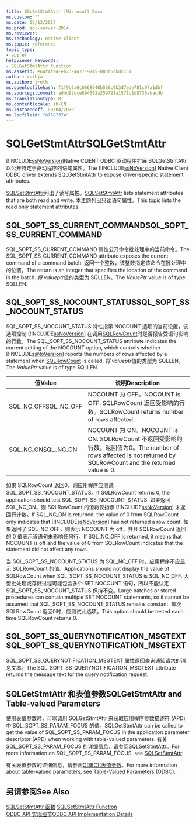```yaml
---
title: SQLGetStmtAttr |Microsoft Docs
ms.custom: ''
ms.date: 06/13/2017
ms.prod: sql-server-2014
ms.reviewer: ''
ms.technology: native-client
ms.topic: reference
topic_type:
- apiref
helpviewer_keywords:
- SQLGetStmtAttr function
ms.assetid: e64f4f94-eb73-4477-9745-080b6cbdc751
author: rothja
ms.author: jroth
ms.openlocfilehash: f1f9b6a0c0668540b566c9b3d7ede781c97a1dbf
ms.sourcegitcommit: ad4d92dce894592a259721a1571b1d8736abacdb
ms.translationtype: MT
ms.contentlocale: zh-CN
ms.lasthandoff: 08/04/2020
ms.locfileid: "87587374"
---
```

# <a name="sqlgetstmtattr"></a><span data-ttu-id="08ea7-102">SQLGetStmtAttr</span><span class="sxs-lookup"><span data-stu-id="08ea7-102">SQLGetStmtAttr</span></span>
  <span data-ttu-id="08ea7-103">[!INCLUDE[ssNoVersion](../../includes/ssnoversion-md.md)]Native CLIENT ODBC 驱动程序扩展 SQLGetStmtAttr 以公开特定于驱动程序的语句属性。</span><span class="sxs-lookup"><span data-stu-id="08ea7-103">The [!INCLUDE[ssNoVersion](../../includes/ssnoversion-md.md)] Native Client ODBC driver extends SQLGetStmtAttr to expose driver-specific statement attributes.</span></span>  
  
 <span data-ttu-id="08ea7-104">[SQLSetStmtAttr](sqlsetstmtattr.md)列出了读写属性。</span><span class="sxs-lookup"><span data-stu-id="08ea7-104">[SQLSetStmtAttr](sqlsetstmtattr.md) lists statement attributes that are both read and write.</span></span> <span data-ttu-id="08ea7-105">本主题列出只读语句属性。</span><span class="sxs-lookup"><span data-stu-id="08ea7-105">This topic lists the read only statement attributes.</span></span>  
  
## <a name="sql_sopt_ss_current_command"></a><span data-ttu-id="08ea7-106">SQL_SOPT_SS_CURRENT_COMMAND</span><span class="sxs-lookup"><span data-stu-id="08ea7-106">SQL_SOPT_SS_CURRENT_COMMAND</span></span>  
 <span data-ttu-id="08ea7-107">SQL_SOPT_SS_CURRENT_COMMAND 属性公开命令批处理中的当前命令。</span><span class="sxs-lookup"><span data-stu-id="08ea7-107">The SQL_SOPT_SS_CURRENT_COMMAND attribute exposes the current command of a command batch.</span></span> <span data-ttu-id="08ea7-108">返回一个整数，该整数指定该命令在批处理中的位置。</span><span class="sxs-lookup"><span data-stu-id="08ea7-108">The return is an integer that specifies the location of the command in the batch.</span></span> <span data-ttu-id="08ea7-109">*将 valueptr*值的类型为 SQLLEN。</span><span class="sxs-lookup"><span data-stu-id="08ea7-109">The *ValuePtr* value is of type SQLLEN.</span></span>  
  
## <a name="sql_sopt_ss_nocount_status"></a><span data-ttu-id="08ea7-110">SQL_SOPT_SS_NOCOUNT_STATUS</span><span class="sxs-lookup"><span data-stu-id="08ea7-110">SQL_SOPT_SS_NOCOUNT_STATUS</span></span>  
 <span data-ttu-id="08ea7-111">SQL_SOPT_SS_NOCOUNT_STATUS 特性指示 NOCOUNT 选项的当前设置，该选项控制 [!INCLUDE[ssNoVersion](../../includes/ssnoversion-md.md)] 在调用[SQLRowCount](sqlrowcount.md)时是否报告受语句影响的行数。</span><span class="sxs-lookup"><span data-stu-id="08ea7-111">The SQL_SOPT_SS_NOCOUNT_STATUS attribute indicates the current setting of the NOCOUNT option, which controls whether [!INCLUDE[ssNoVersion](../../includes/ssnoversion-md.md)] reports the numbers of rows affected by a statement when [SQLRowCount](sqlrowcount.md) is called.</span></span> <span data-ttu-id="08ea7-112">*将 valueptr*值的类型为 SQLLEN。</span><span class="sxs-lookup"><span data-stu-id="08ea7-112">The *ValuePtr* value is of type SQLLEN.</span></span>  
  
|<span data-ttu-id="08ea7-113">值</span><span class="sxs-lookup"><span data-stu-id="08ea7-113">Value</span></span>|<span data-ttu-id="08ea7-114">说明</span><span class="sxs-lookup"><span data-stu-id="08ea7-114">Description</span></span>|  
|-----------|-----------------|  
|<span data-ttu-id="08ea7-115">SQL_NC_OFF</span><span class="sxs-lookup"><span data-stu-id="08ea7-115">SQL_NC_OFF</span></span>|<span data-ttu-id="08ea7-116">NOCOUNT 为 OFF。</span><span class="sxs-lookup"><span data-stu-id="08ea7-116">NOCOUNT is OFF.</span></span> <span data-ttu-id="08ea7-117">SQLRowCount 返回受影响的行数。</span><span class="sxs-lookup"><span data-stu-id="08ea7-117">SQLRowCount returns number of rows affected.</span></span>|  
|<span data-ttu-id="08ea7-118">SQL_NC_ON</span><span class="sxs-lookup"><span data-stu-id="08ea7-118">SQL_NC_ON</span></span>|<span data-ttu-id="08ea7-119">NOCOUNT 为 ON。</span><span class="sxs-lookup"><span data-stu-id="08ea7-119">NOCOUNT is ON.</span></span> <span data-ttu-id="08ea7-120">SQLRowCount 不返回受影响的行数，返回值为0。</span><span class="sxs-lookup"><span data-stu-id="08ea7-120">The number of rows affected is not returned by SQLRowCount and the returned value is 0.</span></span>|  
  
 <span data-ttu-id="08ea7-121">如果 SQLRowCount 返回0，则应用程序应测试 SQL_SOPT_SS_NOCOUNT_STATUS。</span><span class="sxs-lookup"><span data-stu-id="08ea7-121">If SQLRowCount returns 0, the application should test SQL_SOPT_SS_NOCOUNT_STATUS.</span></span> <span data-ttu-id="08ea7-122">如果返回 SQL_NC_ON，则 SQLRowCount 的值将仅指示 [!INCLUDE[ssNoVersion](../../includes/ssnoversion-md.md)] 未返回行计数。</span><span class="sxs-lookup"><span data-stu-id="08ea7-122">If SQL_NC_ON is returned, the value of 0 from SQLRowCount only indicates that [!INCLUDE[ssNoVersion](../../includes/ssnoversion-md.md)] has not returned a row count.</span></span> <span data-ttu-id="08ea7-123">如果返回了 SQL_NC_OFF，则表示 NOCOUNT 为 off，并且 SQLRowCount 返回的 0 值表示该语句未影响任何行。</span><span class="sxs-lookup"><span data-stu-id="08ea7-123">If SQL_NC_OFF is returned, it means that NOCOUNT is off and the value of 0 from SQLRowCount indicates that the statement did not affect any rows.</span></span>  
  
 <span data-ttu-id="08ea7-124">当 SQL_SOPT_SS_NOCOUNT_STATUS 为 SQL_NC_OFF 时，应用程序不应显示 SQLRowCount 的值。</span><span class="sxs-lookup"><span data-stu-id="08ea7-124">Applications should not display the value of SQLRowCount when SQL_SOPT_SS_NOCOUNT_STATUS is SQL_NC_OFF.</span></span> <span data-ttu-id="08ea7-125">大型批处理或存储过程可能包含多个 SET NOCOUNT 语句，所以不能认定 SQL_SOPT_SS_NOCOUNT_STATUS 保持不变。</span><span class="sxs-lookup"><span data-stu-id="08ea7-125">Large batches or stored procedures can contain multiple SET NOCOUNT statements, so it cannot be assumed that SQL_SOPT_SS_NOCOUNT_STATUS remains constant.</span></span> <span data-ttu-id="08ea7-126">每次 SQLRowCount 返回0时，应测试此选项。</span><span class="sxs-lookup"><span data-stu-id="08ea7-126">This option should be tested each time SQLRowCount returns 0.</span></span>  
  
## <a name="sql_sopt_ss_querynotification_msgtext"></a><span data-ttu-id="08ea7-127">SQL_SOPT_SS_QUERYNOTIFICATION_MSGTEXT</span><span class="sxs-lookup"><span data-stu-id="08ea7-127">SQL_SOPT_SS_QUERYNOTIFICATION_MSGTEXT</span></span>  
 <span data-ttu-id="08ea7-128">SQL_SOPT_SS_QUERYNOTIFICATION_MSGTEXT 属性返回查询通知请求的消息文本。</span><span class="sxs-lookup"><span data-stu-id="08ea7-128">The SQL_SOPT_SS_QUERYNOTIFICATION_MSGTEXT attribute returns the message text for the query notification request.</span></span>  
  
## <a name="sqlgetstmtattr-and-table-valued-parameters"></a><span data-ttu-id="08ea7-129">SQLGetStmtAttr 和表值参数</span><span class="sxs-lookup"><span data-stu-id="08ea7-129">SQLGetStmtAttr and Table-valued Parameters</span></span>  
 <span data-ttu-id="08ea7-130">使用表值参数时，可以调用 SQLGetStmtAttr 来获取应用程序参数描述符 (APD) 中 SQL_SOPT_SS_PARAM_FOCUS 的值。</span><span class="sxs-lookup"><span data-stu-id="08ea7-130">SQLGetStmtAttr can be called to get the value of SQL_SOPT_SS_PARAM_FOCUS in the application parameter descriptor (APD) when working with table-valued parameters.</span></span> <span data-ttu-id="08ea7-131">有关 SQL_SOPT_SS_PARAM_FOCUS 的详细信息，请参阅[SQLSetStmtAttr](sqlsetstmtattr.md)。</span><span class="sxs-lookup"><span data-stu-id="08ea7-131">For more information on SQL_SOPT_SS_PARAM_FOCUS, see [SQLSetStmtAttr](sqlsetstmtattr.md).</span></span>  
  
 <span data-ttu-id="08ea7-132">有关表值参数的详细信息，请参阅[ODBC&#41;&#40;表值参数](../native-client-odbc-table-valued-parameters/table-valued-parameters-odbc.md)。</span><span class="sxs-lookup"><span data-stu-id="08ea7-132">For more information about table-valued parameters, see [Table-Valued Parameters &#40;ODBC&#41;](../native-client-odbc-table-valued-parameters/table-valued-parameters-odbc.md).</span></span>  
  
## <a name="see-also"></a><span data-ttu-id="08ea7-133">另请参阅</span><span class="sxs-lookup"><span data-stu-id="08ea7-133">See Also</span></span>  
 <span data-ttu-id="08ea7-134">[SQLSetStmtAttr 函数](https://go.microsoft.com/fwlink/?LinkId=59370) </span><span class="sxs-lookup"><span data-stu-id="08ea7-134">[SQLSetStmtAttr Function](https://go.microsoft.com/fwlink/?LinkId=59370) </span></span>  
 [<span data-ttu-id="08ea7-135">ODBC API 实现细节</span><span class="sxs-lookup"><span data-stu-id="08ea7-135">ODBC API Implementation Details</span></span>](odbc-api-implementation-details.md)  
  
  
